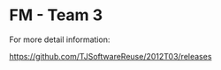 FM - Team 3
===========

For more detail information:

<https://github.com/TJSoftwareReuse/2012T03/releases>
